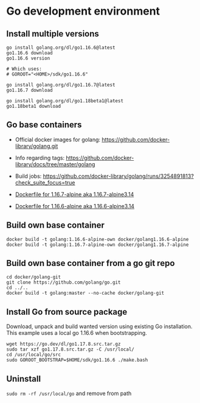 # Go development environment

## Install multiple versions

```
go install golang.org/dl/go1.16.6@latest
go1.16.6 download
go1.16.6 version

# Which uses:
# GOROOT="<HOME>/sdk/go1.16.6"

go install golang.org/dl/go1.16.7@latest
go1.16.7 download

go install golang.org/dl/go1.18beta1@latest
go1.18beta1 download
```

## Go base containers

* Official docker images for golang: https://github.com/docker-library/golang.git

* Info regarding tags: https://github.com/docker-library/docs/tree/master/golang

* Build jobs: https://github.com/docker-library/golang/runs/3254891813?check_suite_focus=true

* [Dockerfile for 1.16.7-alpine aka 1.16.7-alpine3.14](https://github.com/docker-library/golang/blob/4c1da70f967b2b38b254e166e787d017cc9ca351/1.16/alpine3.14/Dockerfile)

* [Dockerfile for 1.16.6-alpine aka 1.16.6-alpine3.14](https://github.com/docker-library/golang/blob/54aa949c354b1e14cb636539f401b0e58ca76927/1.16/alpine3.14/Dockerfile)


## Build own base container

```
docker build -t golang:1.16.6-alpine-own docker/golang1.16.6-alpine
docker build -t golang:1.16.7-alpine-own docker/golang1.16.7-alpine
```

## Build own base container from a go git repo

```
cd docker/golang-git
git clone https://github.com/golang/go.git
cd ../..
docker build -t golang:master --no-cache docker/golang-git
```

## Install Go from source package

Download, unpack and build wanted version using existing Go installation.
This example uses a local go 1.16.6 when bootstrapping.
```
wget https://go.dev/dl/go1.17.8.src.tar.gz
sudo tar xzf go1.17.8.src.tar.gz -C /usr/local/
cd /usr/local/go/src
sudo GOROOT_BOOTSTRAP=$HOME/sdk/go1.16.6 ./make.bash
```

## Uninstall

`sudo rm -rf /usr/local/go` and remove from path
